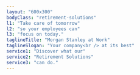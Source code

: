 ```yaml
---
layout: "600x300"
bodyClass: "retirement-solutions"
l1: "Take care of tomorrow"
l2: "so your employees can"
l3: "focus on today."
taglineTitle: "Morgan Stanley at Work"
taglineSlogan: "Your company<br /> at its best"
service1: "Discover what our"
service2: "Retirement Solutions"
service3: "can do."
---
```

